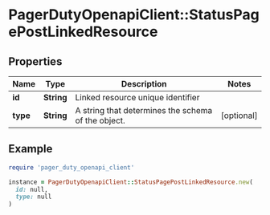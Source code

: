 # PagerDutyOpenapiClient::StatusPagePostLinkedResource

## Properties

| Name | Type | Description | Notes |
| ---- | ---- | ----------- | ----- |
| **id** | **String** | Linked resource unique identifier |  |
| **type** | **String** | A string that determines the schema of the object. | [optional] |

## Example

```ruby
require 'pager_duty_openapi_client'

instance = PagerDutyOpenapiClient::StatusPagePostLinkedResource.new(
  id: null,
  type: null
)
```

